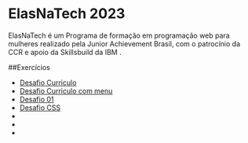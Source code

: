 # ElasNaTech 2023

ElasNaTech é um Programa de formação em programação web para mulheres realizado pela Junior Achievement Brasil, com o patrocínio da CCR e apoio da Skillsbuild da IBM .

##Exercícios
<ul>
    <li><a href="https://maytearaujo.github.io/elasnatech/HTML/desafioCurriculo/desafioCurriculo.html" target="_blank">Desafio Curriculo</a></li>
    <li><a href="https://maytearaujo.github.io/elasnatech/HTML/desafioCurriculo/desafioCurriculo_menu.html" target="_blank">Desafio Curriculo com menu</a></li>
    <li><a href="https://maytearaujo.github.io/elasnatech/HTML/desafioGil/desafio01/desafio01.html" target="_blank">Desafio 01</a></li>
    <li><a href="https://maytearaujo.github.io/elasnatech/HTML/ProjetoCSS-inicio" target="_blank">Desafio CSS</a></li>
    <li></li>
    <li></li>
    <li></li>
</ul>
